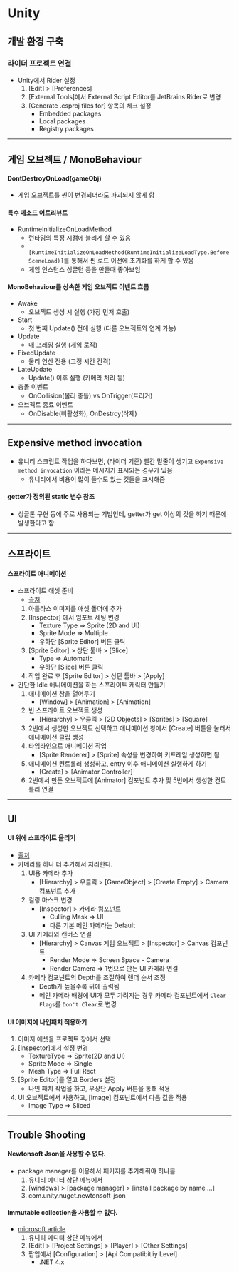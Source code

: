 # Unity

## 개발 환경 구축
### 라이더 프로젝트 연결
- Unity에서 Rider 설정
    1. [Edit] > [Preferences]
    2. [External Tools]에서 External Script Editor를 JetBrains Rider로 변경
    3. [Generate .csproj files for] 항목의 체크 설정
        - Embedded packages
        - Local packages
        - Registry packages

---

## 게임 오브젝트 / MonoBehaviour
#### DontDestroyOnLoad(gameObj)
- 게임 오브젝트를 씬이 변경되더라도 파괴되지 않게 함

#### 특수 메소드 어트리뷰트
- RuntimeInitializeOnLoadMethod
    - 런타임의 특정 시점에 불리게 할 수 있음
    - ` [RuntimeInitializeOnLoadMethod(RuntimeInitializeLoadType.BeforeSceneLoad)]`를 통해서 씬 로드 이전에 초기화를 하게 할 수 있음
    - 게임 인스턴스 싱글턴 등을 만들때 좋아보임

#### MonoBehaviour를 상속한 게임 오브젝트 이벤트 흐름
- Awake
    - 오브젝트 생성 시 실행 (가장 먼저 호출)
- Start
    - 첫 번째 Update() 전에 실행 (다른 오브젝트와 연계 가능)
- Update
    - 매 프레임 실행 (게임 로직)
- FixedUpdate
    - 물리 연산 전용 (고정 시간 간격)
- LateUpdate
    - Update() 이후 실행 (카메라 처리 등)
- 충돌 이벤트
    - OnCollision(물리 충돌) vs OnTrigger(트리거)
- 오브젝트 종료 이벤트
    - OnDisable(비활성화), OnDestroy(삭제)

---

## Expensive method invocation
- 유니티 스크립트 작업을 하다보면, (라이더 기준) 빨간 밑줄이 생기고 `Expensive method invocation` 이라는 메시지가 표시되는 경우가 있음
    - 유니티에서 비용이 많이 들수도 있는 것들을 표시해줌

#### getter가 정의된 static 변수 참조
- 싱글톤 구현 등에 주로 사용되는 기법인데, getter가 get 이상의 것을 하기 때문에 발생한다고 함

---

## 스프라이트
#### 스프라이트 애니메이션
- 스프라이트 애셋 준비
    - [출처](https://m.blog.naver.com/kch8246/221012502429)
    1. 아틀라스 이미지를 애셋 폴더에 추가
    2. [Inspector] 에서 임포트 세팅 변경
        - Texture Type => Sprite (2D and UI)
        - Sprite Mode => Multiple
        - 우하단 [Sprite Editor] 버튼 클릭
    3. [Sprite Editor] > 상단 툴바 > [Slice]
        - Type => Automatic
        - 우하단 [Slice] 버튼 클릭
    4. 작업 완료 후 [Sprite Editor] > 상단 툴바 > [Apply]
- 간단한 Idle 애니메이션을 하는 스프라이트 캐릭터 만들기
    1. 애니메이션 창을 열어두기
        - [Window] > [Animation] > [Animation]
    2. 빈 스프라이트 오브젝트 생성
        -  [Hierarchy] > 우클릭 > [2D Objects] > [Sprites] > [Square]
    3. 2번에서 생성한 오브젝트 선택하고 애니메이션 창에서 [Create] 버튼을 눌러서 애니메이션 클립 생성
    4. 타임라인으로 애니메이션 작업
        - [Sprite Renderer] > [Sprite] 속성을 변경하여 키프레임 생성하면 됨
    5. 애니메이션 컨트롤러 생성하고, entry 이후 애니메이션 실행하게 하기
        - [Create] > [Animator Controller]
    6. 2번에서 만든 오브젝트에 [Animator] 컴포넌트 추가 및 5번에서 생성한 컨트롤러 연결

---

## UI
#### UI 위에 스프라이트 올리기
- [출처](https://m.blog.naver.com/inceleb/220687133326)
- 카메라를 하나 더 추가해서 처리한다.
    1. UI용 카메라 추가
        - [Hierarchy] > 우클릭 > [GameObject] > [Create Empty] > Camera 컴포넌트 추가
    2. 컬링 마스크 변경
        - [Inspector] > 카메라 컴포넌트
            - Culling Mask => UI
            - 다른 기본 메인 카메라는 Default
    3. UI 카메라와 캔버스 연결
        - [Hierarchy] > Canvas 게임 오브젝트 > [Inspector] > Canvas 컴포넌트
            - Render Mode => Screen Space - Camera
            - Render Camera => 1번으로 만든 UI 카메라 연결
    4. 카메라 컴포넌트의 Depth를 조절하여 렌더 순서 조정
        - Depth가 높을수록 위에 출력됨
        - 메인 카메라 배경에 UI가 모두 가려지는 경우 카메라 컴포넌트에서 `Clear Flags`를 `Don't Clear`로 변경


#### UI 이미지에 나인패치 적용하기
1. 이미지 애셋을 프로젝트 창에서 선택
2. [Inspector]에서 설정 변경
    - TextureType => Sprite(2D and UI)
    - Sprite Mode => Single
    - Mesh Type => Full Rect
3. [Sprite Editor]를 열고 Borders 설정
    - 나인 패치 작업을 하고, 우상단 Apply 버튼을 통해 적용
4. UI 오브젝트에서 사용하고, [Image] 컴포넌트에서 다음 값을 적용
    - Image Type => Sliced

---

## Trouble Shooting
#### Newtonsoft Json을 사용할 수 없다.
- package manager를 이용해서 패키지를 추가해줘야 하나봄
    1. 유니티 에디터 상단 메뉴에서
    2. [windows] > [package manager] > [install package by name …]
    3. com.unity.nuget.newtonsoft-json


#### Immutable collection을 사용할 수 없다.
- [microsoft article](https://learn.microsoft.com/en-us/visualstudio/gamedev/unity/unity-scripting-upgrade?view=vs-2019)
    1. 유니티 에디터 상단 메뉴에서
    2. [Edit] > [Project Settings] > [Player] > [Other Settings]
    3. 팝업에서 [Configuration] > [Api Compatibitliy Level]
        - .NET 4.x